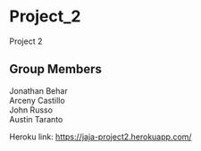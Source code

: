 # Project_2
Project 2

## Group Members
Jonathan Behar <br>
Arceny Castillo <br>
John Russo <br>
Austin Taranto <br>

Heroku link: https://jaja-project2.herokuapp.com/
